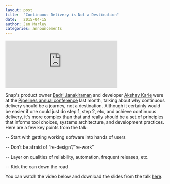 ```yaml
---
layout: post
title:  "Continuous Delivery is Not a Destination"
date:   2015-04-15
author: Jen Marley
categories: announcements
---
```


<iframe width="70%" src="https://player.vimeo.com/video/124285970" frameborder="0"></iframe>

Snap's product owner [Badri Janakiraman](https://github.com/badrij) and developer [Akshay Karle](https://github.com/akshaykarle) were at the [Pipelines annual conference](http://web.pipelineconf.info/) last month, talking about why continuous delivery should be a journey, not a destination. Although it certainly would be easier if one could just do step 1, step 2, etc, and achieve continuous delivery, it's more complex than that and really should be a set of principles that informs tool choices, systems architecture, and development practices. Here are a few key points from the talk:

-- Start with getting working software into hands of users

-- Don’t be afraid of “re-design”/”re-work”

-- Layer on qualities of reliability, automation, frequent releases, etc.

-- Kick the can down the road.

You can watch the video below and download the slides from the talk [here](https://pipelineconf.files.wordpress.com/2014/03/badri-akshay-cd-is-a-journey2015.pdf).
